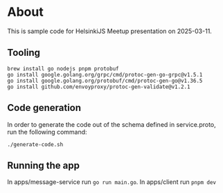 # About

This is sample code for HelsinkiJS Meetup presentation on 2025-03-11.

## Tooling

```shell
brew install go nodejs pnpm protobuf
go install google.golang.org/grpc/cmd/protoc-gen-go-grpc@v1.5.1
go install google.golang.org/protobuf/cmd/protoc-gen-go@v1.36.5
go install github.com/envoyproxy/protoc-gen-validate@v1.2.1
```

## Code generation

In order to generate the code out of the schema defined in service.proto, run the following command:

```shell
./generate-code.sh
```

## Running the app

In apps/message-service run `go run main.go`.
In apps/client run `pnpm dev`